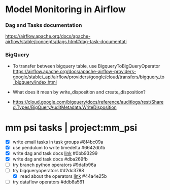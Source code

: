 # Model Monitoring in Airflow

### Dag and Tasks documentation 
https://airflow.apache.org/docs/apache-airflow/stable/concepts/dags.html#dag-task-documentati

### BigQuery

- To transfer between bigquery table, use BigqueryToBigQueryOperator
https://airflow.apache.org/docs/apache-airflow-providers-google/stable/_api/airflow/providers/google/cloud/transfers/bigquery_to_bigquery/index.html

- What does it mean by write_disposition and create_disposition?
- https://cloud.google.com/bigquery/docs/reference/auditlogs/rest/Shared.Types/BigQueryAuditMetadata.WriteDisposition





# mm psi tasks | project:mm_psi
* [X] write email tasks in task groups  #8f4bc09a
* [X] use pendulum to write timedelta  #6642db1b
* [X] write dag and task docs [link](https://airflow.apache.org/docs/apache-airflow/stable/concepts/dags.html#dag-task-documentation)  #0bb93299
* [X] write dag and task docs  #dba269fb
* [ ] try branch python operators  #9dafb96a
* [ ] try bigqueryoperators  #d2dc3788
    * [X] read about the operators [link](https://airflow.apache.org/docs/apache-airflow-providers-google/stable/operators/cloud/bigquery.html#check-that-a-table-exists)  #44a4e25b
* [ ] try dataflow operators  #ddb8a561
